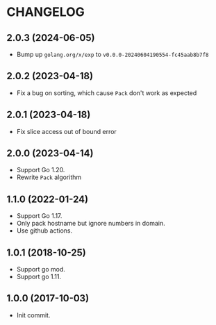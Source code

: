 # CHANGELOG

## 2.0.3 (2024-06-05)

* Bump up `golang.org/x/exp` to `v0.0.0-20240604190554-fc45aab8b7f8`

## 2.0.2 (2023-04-18)

* Fix a bug on sorting, which cause `Pack` don't work as expected

## 2.0.1 (2023-04-18)

* Fix slice access out of bound error

## 2.0.0 (2023-04-14)

* Support Go 1.20.
* Rewrite `Pack` algorithm

## 1.1.0 (2022-01-24)

* Support Go 1.17.
* Only pack hostname but ignore numbers in domain.
* Use github actions.

## 1.0.1 (2018-10-25)

* Support go mod.
* Support go 1.11.

## 1.0.0 (2017-10-03)

* Init commit.
